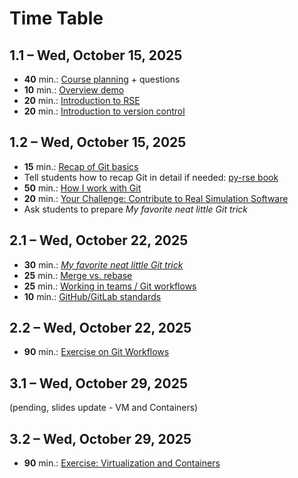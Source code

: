 # Time Table

## 1.1 – Wed, October 15, 2025

- **40** min.: [Course planning](https://github.com/Simulation-Software-Engineering/Lecture-Material/blob/main/00_organization/course_intro_slides.md) + questions
- **10** min.: [Overview demo](https://github.com/Simulation-Software-Engineering/Lecture-Material/blob/main/00_organization/topic_overview_demo.md)
- **20** min.: [Introduction to RSE](https://github.com/Simulation-Software-Engineering/Lecture-Material/blob/main/00_organization/rse_basics_slides.md)
- **20** min.: [Introduction to version control](https://github.com/Simulation-Software-Engineering/Lecture-Material/blob/main/01_version_control/intro_slides.md)

## 1.2 – Wed, October 15, 2025

- **15** min.: [Recap of Git basics](https://github.com/Simulation-Software-Engineering/Lecture-Material/blob/main/01_version_control/git_basics_demo.md#recap-of-git-basics)
- Tell students how to recap Git in detail if needed: [py-rse book](https://third-bit.com/py-rse)
- **50** min.: [How I work with Git](https://github.com/Simulation-Software-Engineering/Lecture-Material/blob/main/01_version_control/git_basics_demo.md#how-i-work-with-git)
- **20** min.: [Your Challenge: Contribute to Real Simulation Software](https://github.com/Simulation-Software-Engineering/Lecture-Material/blob/main/00_organization/challenge_intro_slides.md)
- Ask students to prepare *My favorite neat little Git trick*

## 2.1 – Wed, October 22, 2025

- **30** min.: [*My favorite neat little Git trick*](https://github.com/Simulation-Software-Engineering/Lecture-Material/blob/main/01_version_control/my_favorite_neat_little_git_trick_demo.md)
- **25** min.: [Merge vs. rebase](https://github.com/Simulation-Software-Engineering/Lecture-Material/blob/main/01_version_control/merge_rebase_slides.md)
- **25** min.: [Working in teams / Git workflows](https://github.com/Simulation-Software-Engineering/Lecture-Material/blob/main/01_version_control/workflow_slides.md)
- **10** min.: [GitHub/GitLab standards](https://github.com/Simulation-Software-Engineering/Lecture-Material/blob/main/01_version_control/standards_slides.md)

## 2.2 – Wed, October 22, 2025

- **90** min.: [Exercise on Git Workflows](https://github.com/Simulation-Software-Engineering/Lecture-Material/blob/main/01_version_control/git_exercise.md)

## 3.1 – Wed, October 29, 2025

(pending, slides update - VM and Containers)

## 3.2 – Wed, October 29, 2025

- **90** min.: [Exercise: Virtualization and Containers](https://github.com/Simulation-Software-Engineering/Lecture-Material/blob/main/02_virtualization_and_containers/virtualmachines_containers_exercise.md)